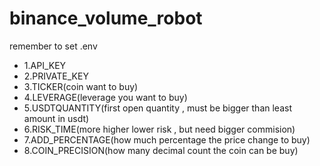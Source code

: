 # binance_volume_robot

remember to set .env

- 1.API_KEY
- 2.PRIVATE_KEY
- 3.TICKER(coin want to buy)
- 4.LEVERAGE(leverage you want to buy)
- 5.USDTQUANTITY(first open quantity , must be bigger than least amount in usdt)
- 6.RISK_TIME(more higher lower risk , but need bigger commision)
- 7.ADD_PERCENTAGE(how much percentage the price change to buy)
- 8.COIN_PRECISION(how many decimal count the coin can be buy)
